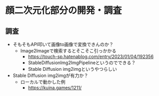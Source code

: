 # 顔二次元化部分の開発・調査
## 調査
- そもそもAPI叩いて画像to画像で変換できんのか？
  - Image2Imageで検索するとそこそこ引っかかる
    - https://touch-sp.hatenablog.com/entry/2023/01/04/192356
    - StableDiffusionImg2ImgPipelineというのでできる？
    - Stable Diffusion img2imgというやつらしい
- Stable Diffusion img2imgが有力か？
  - ローカルで動かした例
    - https://kuina.games/1211/